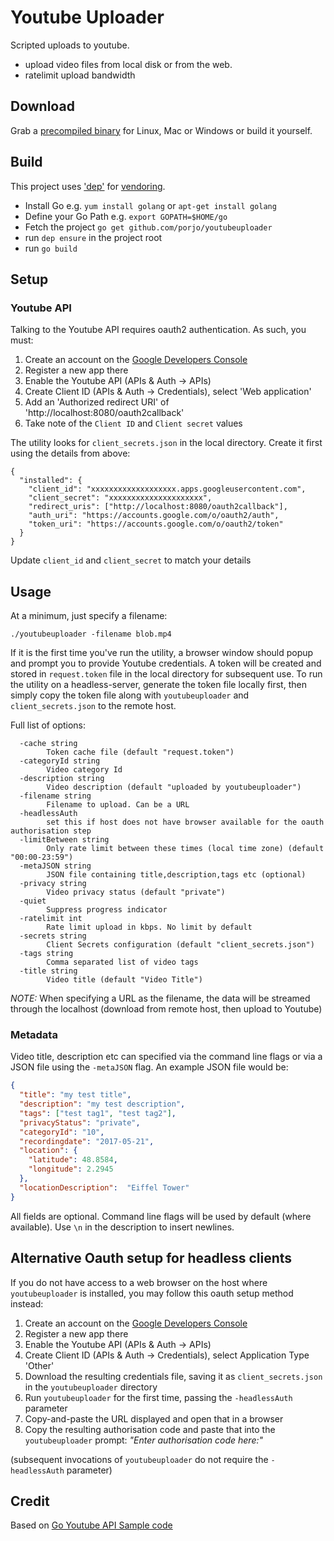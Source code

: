 # Youtube Uploader

Scripted uploads to youtube.

- upload video files from local disk or from the web.
- ratelimit upload bandwidth

## Download

Grab a [precompiled binary](https://github.com/porjo/youtubeuploader/releases) for Linux, Mac or Windows or build it yourself.

## Build

This project uses ['dep'](https://github.com/golang/dep) for [vendoring](https://blog.gopheracademy.com/advent-2015/vendor-folder/).

- Install Go e.g. `yum install golang` or `apt-get install golang`
- Define your Go Path e.g. `export GOPATH=$HOME/go`
- Fetch the project `go get github.com/porjo/youtubeuploader`
- run `dep ensure` in the project root
- run `go build`

## Setup

### Youtube API

Talking to the Youtube API requires oauth2 authentication. As such, you must:

1. Create an account on the [Google Developers Console](https://console.developers.google.com)
1. Register a new app there
1. Enable the Youtube API (APIs & Auth -> APIs)
1. Create Client ID (APIs & Auth -> Credentials), select 'Web application'
1. Add an 'Authorized redirect URI' of 'http://localhost:8080/oauth2callback'
1. Take note of the `Client ID` and `Client secret` values

The utility looks for `client_secrets.json` in the local directory. Create it first using the details from above:

```
{
  "installed": {
    "client_id": "xxxxxxxxxxxxxxxxxxx.apps.googleusercontent.com",
    "client_secret": "xxxxxxxxxxxxxxxxxxxxx",
    "redirect_uris": ["http://localhost:8080/oauth2callback"],
    "auth_uri": "https://accounts.google.com/o/oauth2/auth",
    "token_uri": "https://accounts.google.com/o/oauth2/token"
  }
}
```

Update `client_id` and `client_secret` to match your details

## Usage

At a minimum, just specify a filename:

```
./youtubeuploader -filename blob.mp4
```

If it is the first time you've run the utility, a browser window should popup and prompt you to provide Youtube credentials. A token will be created and stored in `request.token` file in the local directory for subsequent use. To run the utility on a headless-server, generate the token file locally first, then simply copy the token file along with `youtubeuploader` and `client_secrets.json` to the remote host.

Full list of options:
```
  -cache string
    	Token cache file (default "request.token")
  -categoryId string
    	Video category Id
  -description string
    	Video description (default "uploaded by youtubeuploader")
  -filename string
    	Filename to upload. Can be a URL
  -headlessAuth
    	set this if host does not have browser available for the oauth authorisation step
  -limitBetween string
    	Only rate limit between these times (local time zone) (default "00:00-23:59")
  -metaJSON string
    	JSON file containing title,description,tags etc (optional)
  -privacy string
    	Video privacy status (default "private")
  -quiet
    	Suppress progress indicator
  -ratelimit int
    	Rate limit upload in kbps. No limit by default
  -secrets string
    	Client Secrets configuration (default "client_secrets.json")
  -tags string
    	Comma separated list of video tags
  -title string
    	Video title (default "Video Title")
```
*NOTE:* When specifying a URL as the filename, the data will be streamed through the localhost (download from remote host, then upload to Youtube)


### Metadata

Video title, description etc can specified via the command line flags or via a JSON file using the `-metaJSON` flag. An example JSON file would be:

```json
{
  "title": "my test title",
  "description": "my test description",
  "tags": ["test tag1", "test tag2"],
  "privacyStatus": "private",
  "categoryId": "10",
  "recordingdate": "2017-05-21",
  "location": {
    "latitude": 48.8584,
    "longitude": 2.2945
  },
  "locationDescription":  "Eiffel Tower"
}
```
All fields are optional. Command line flags will be used by default (where available). Use `\n` in the description to insert newlines.

## Alternative Oauth setup for headless clients

If you do not have access to a web browser on the host where `youtubeuploader` is installed, you may follow this oauth setup method instead:

1. Create an account on the [Google Developers Console](https://console.developers.google.com)
1. Register a new app there
1. Enable the Youtube API (APIs & Auth -> APIs)
1. Create Client ID (APIs & Auth -> Credentials), select Application Type 'Other'
1. Download the resulting credentials file, saving it as `client_secrets.json` in the `youtubeuploader` directory
1. Run `youtubeuploader` for the first time, passing the `-headlessAuth` parameter
1. Copy-and-paste the URL displayed and open that in a browser
1. Copy the resulting authorisation code and paste that into the `youtubeuploader` prompt: *"Enter authorisation code here:"*

(subsequent invocations of `youtubeuploader` do not require the `-headlessAuth` parameter)

## Credit

Based on [Go Youtube API Sample code](https://github.com/youtube/api-samples/tree/master/go)
